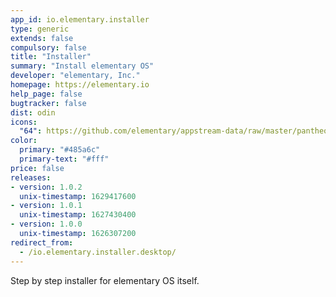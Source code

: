 ```yaml
---
app_id: io.elementary.installer
type: generic
extends: false
compulsory: false
title: "Installer"
summary: "Install elementary OS"
developer: "elementary, Inc."
homepage: https://elementary.io
help_page: false
bugtracker: false
dist: odin
icons:
  "64": https://github.com/elementary/appstream-data/raw/master/pantheon-data/main/icons/64x64/io.elementary.installer_system-os-installer.png
color:
  primary: "#485a6c"
  primary-text: "#fff"
price: false
releases:
- version: 1.0.2
  unix-timestamp: 1629417600
- version: 1.0.1
  unix-timestamp: 1627430400
- version: 1.0.0
  unix-timestamp: 1626307200
redirect_from:
  - /io.elementary.installer.desktop/
---
```


<p>Step by step installer for elementary OS itself.</p>